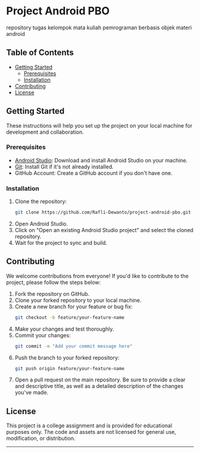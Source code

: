 # Project Android PBO
repository tugas kelompok mata kuliah pemrograman berbasis objek materi android

## Table of Contents

- [Getting Started](#getting-started)
  - [Prerequisites](#prerequisites)
  - [Installation](#installation)
- [Contributing](#contributing)
- [License](#license)

## Getting Started

These instructions will help you set up the project on your local machine for development and collaboration.

### Prerequisites

- [Android Studio](https://developer.android.com/studio): Download and install Android Studio on your machine.
- [Git](https://git-scm.com/book/en/v2/Getting-Started-Installing-Git): Install Git if it's not already installed.
- GitHub Account: Create a GitHub account if you don't have one.

### Installation

1. Clone the repository:
    ```bash
    git clone https://github.com/Rafli-Dewanto/project-android-pbo.git
    ```
2. Open Android Studio.
3. Click on "Open an existing Android Studio project" and select the cloned repository.
4. Wait for the project to sync and build.

## Contributing

We welcome contributions from everyone! If you'd like to contribute to the project, please follow the steps below:

1. Fork the repository on GitHub.
2. Clone your forked repository to your local machine.
3. Create a new branch for your feature or bug fix:
    ```bash
    git checkout -b feature/your-feature-name
    ```
4. Make your changes and test thoroughly.
5. Commit your changes:
    ```bash
    git commit -m "Add your commit message here"
    ```
6. Push the branch to your forked repository:
    ```bash
    git push origin feature/your-feature-name
    ```
7. Open a pull request on the main repository. Be sure to provide a clear and descriptive title, as well as a detailed description of the changes you've made.

## License

This project is a college assignment and is provided for educational purposes only. The code and assets are not licensed for general use, modification, or distribution.

---
